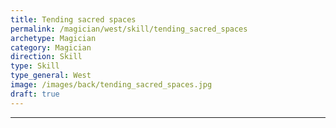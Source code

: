 ```yaml
---
title: Tending sacred spaces
permalink: /magician/west/skill/tending_sacred_spaces
archetype: Magician
category: Magician
direction: Skill
type: Skill
type_general: West
image: /images/back/tending_sacred_spaces.jpg
draft: true
---
```


---

